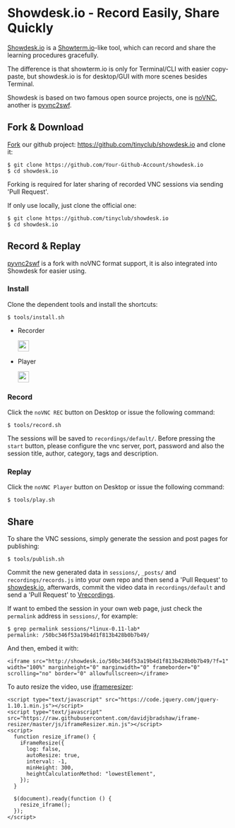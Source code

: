 
# Showdesk.io - Record Easily, Share Quickly

[Showdesk.io][0] is a [Showterm.io][1]-like tool, which can record and share the learning procedures gracefully.

The difference is that showterm.io is only for Terminal/CLI with easier copy-paste, but showdesk.io is for desktop/GUI with more scenes besides Terminal.

Showdesk is based on two famous open source projects, one is [noVNC][2], another is [pyvnc2swf][3].

## Fork & Download

[Fork][4] our github project: <https://github.com/tinyclub/showdesk.io> and clone it:

    $ git clone https://github.com/Your-Github-Account/showdesk.io
    $ cd showdesk.io

Forking is required for later sharing of recorded VNC sessions via sending 'Pull Request'.

If only use locally, just clone the official one:

    $ git clone https://github.com/tinyclub/showdesk.io
    $ cd showdesk.io

## Record & Replay

[pyvnc2swf][5] is a fork with noVNC format support, it is also integrated into Showdesk for easier using.

### Install

Clone the dependent tools and install the shortcuts:

    $ tools/install.sh

* Recorder

  <img width="25px" src="https://raw.githubusercontent.com/tinyclub/pyvnc2swf/master/icons/recorder.png"/>

* Player

  <img width="25px" src="https://raw.githubusercontent.com/tinyclub/pyvnc2swf/master/icons/player.png"/>

### Record

Click the `noVNC REC` button on Desktop or issue the following command:

    $ tools/record.sh

The sessions will be saved to `recordings/default/`. Before pressing the `start` button, please configure the vnc server, port, password and also the session title, author, category, tags and description.

### Replay

Click the `noVNC Player` button on Desktop or issue the following command:

    $ tools/play.sh

## Share

To share the VNC sessions, simply generate the session and post pages for publishing:

    $ tools/publish.sh

Commit the new generated data in `sessions/`, `_posts/` and `recordings/records.js` into your own repo and then send a 'Pull Request' to [showdesk.io][7], afterwards, commit the video data in `recordings/default` and send a 'Pull Request' to [Vrecordings][9].

If want to embed the session in your own web page, just check the `permalink` address in `sessions/`, for example:

    $ grep permalink sessions/*linux-0.11-lab*
    permalink: /50bc346f53a19b4d1f813b428b0b7b49/

And then, embed it with:

    <iframe src="http://showdesk.io/50bc346f53a19b4d1f813b428b0b7b49/?f=1" width="100%" marginheight="0" marginwidth="0" frameborder="0" scrolling="no" border="0" allowfullscreen></iframe>

To auto resize the video, use [iframeresizer][8]:

    <script type="text/javascript" src="https://code.jquery.com/jquery-1.10.1.min.js"></script>
    <script type="text/javascript" src="https://raw.githubusercontent.com/davidjbradshaw/iframe-resizer/master/js/iframeResizer.min.js"></script>
    <script>
      function resize_iframe() {
        iFrameResize({
          log: false,
          autoResize: true,
          interval: -1,
          minHeight: 300,
          heightCalculationMethod: "lowestElement",
        });
      }

      $(document).ready(function () {
        resize_iframe();
      });
    </script>

[0]: http://showdesk.io
[1]: http://showterm.io
[2]: https://github.com/novnc/noVNC
[3]: http://www.unixuser.org/~euske/vnc2swf/pyvnc2swf.html
[4]: https://github.com/tinyclub/showdesk.io#fork-destination-box
[5]: https://github.com/tinyclub/pyvnc2swf
[7]: https://github.com/tinyclub/showdesk.io
[8]: https://github.com/davidjbradshaw/iframe-resizer
[9]: https://github.com/tinyclub/vrecordings
